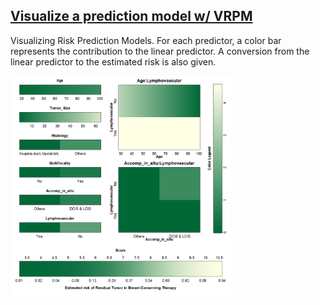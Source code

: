 ## [Visualize a prediction model w/ VRPM](https://rpubs.com/acalatroni/708263)

Visualizing Risk Prediction Models. For each predictor, a color bar represents the contribution to the linear predictor. A conversion from the linear predictor to the estimated risk is also given.

<img src="https://raw.githubusercontent.com/agstn/WW/main/2020-12-09/viz_pred_01.png" width="70%" height="70%">
